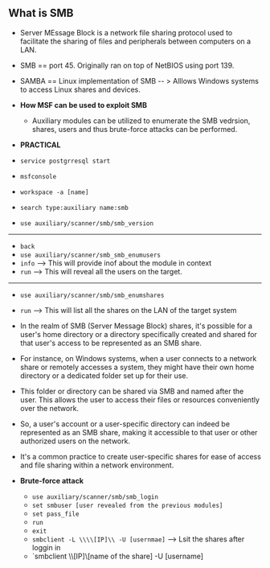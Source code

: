 ## What is SMB
* Server MEssage Block is a network file sharing protocol used to facilitate the sharing of files and peripherals between computers on a LAN.
* SMB == port 45. Originally ran on top of NetBIOS using port 139.
* SAMBA == Linux implementation of SMB -- > Alllows Windows systems to access Linux shares and devices.
* **How MSF can be used to exploit SMB**
  * Auxiliary modules can be utilized to enumerate the SMB vedrsion, shares, users and thus brute-force attacks can be performed.
 
* **PRACTICAL**
* `service postgrresql start`
* `msfconsole`
* `workspace -a [name]`
* `search type:auxiliary name:smb`
* `use auxiliary/scanner/smb/smb_version`
* ***
* `back`
* `use auxiliary/scanner/smb_smb_enumusers`
* `info` --> This will provide inof about the module in context
* `run` --> This will reveal all the users on the target.
* ***
* `use auxiliary/scanner/smb/smb_enumshares`
* `run` --> This will list all the shares on the LAN of the target system
* In the realm of SMB (Server Message Block) shares, it's possible for a user's home directory or a directory specifically created and shared for that user's access to be represented as an SMB share.
* For instance, on Windows systems, when a user connects to a network share or remotely accesses a system, they might have their own home directory or a dedicated folder set up for their use.
* This folder or directory can be shared via SMB and named after the user. This allows the user to access their files or resources conveniently over the network.
* So, a user's account or a user-specific directory can indeed be represented as an SMB share, making it accessible to that user or other authorized users on the network.
* It's a common practice to create user-specific shares for ease of access and file sharing within a network environment.

* **Brute-force attack**
  * `use auxiliary/scanner/smb/smb_login`
  * `set smbuser [user revealed from the previous modules]`
  * `set pass_file`
  * `run`
  * `exit`
  * `smbclient -L \\\\[IP]\\ -U [usernmae]` --> Lsit the shares after loggin in
  * `smbclient \\\\[IP]\\[name of the share] -U [username]
